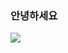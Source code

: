 ### 안녕하세요
<a href="mailto:kwish@snu.ac.kr" target="_blank"><img src="https://img.shields.io/badge/Email-00498c?style=flat-square&logo=Gmail&logoColor=white"/></a>
<!--
**kwish2/kwish2** is a ✨ _special_ ✨ repository because its `README.md` (this file) appears on your GitHub profile.

Here are some ideas to get you started:

- 🔭 I’m currently working on ...
- 🌱 I’m currently learning ...
- 👯 I’m looking to collaborate on ...
- 🤔 I’m looking for help with ...
- 💬 Ask me about ...
- 📫 How to reach me: ...
- 😄 Pronouns: ...
- ⚡ Fun fact: ...
-->
